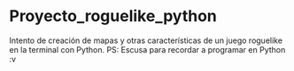 # Proyecto_roguelike_python
Intento de creación de mapas y otras características de un juego roguelike en la terminal con Python. PS: Escusa para recordar a programar en Python :v
